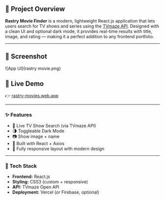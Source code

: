 ## 📌 Project Overview

**Rastry Movie Finder** is a modern, lightweight React.js application that lets users search for TV shows and series using the [TVmaze API](https://www.tvmaze.com/api). Designed with a clean UI and optional dark mode, it provides real-time results with title, image, and rating — making it a perfect addition to any frontend portfolio.

---

## 📸 Screenshot

![App UI](rastry movie.png)

## 🔗 Live Demo

👉 [rastry-movies.web.app](https://rastry-movies.web.app)

---

### ✨ Features

- 🔎 Live TV Show Search (via TVmaze API)
- 🌗 Toggleable Dark Mode
- 📷 Show image + name
- 🚀 Built with React + Axios
- 🎨 Fully responsive layout with modern design

---

### 📂 Tech Stack

- **Frontend:** React.js
- **Styling:** CSS3 (custom + responsive)
- **API:** TVmaze Open API
- **Deployment:** Vercel (or Firebase, optional)
